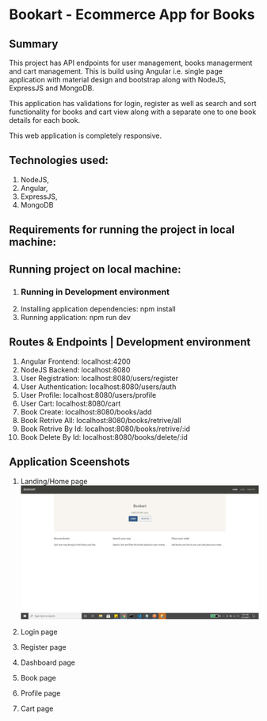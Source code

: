 # Bookart - Ecommerce App for Books

## **Summary**

This project has API endpoints for user management, books managerment and cart management. This is build using Angular i.e. single page application with material design and bootstrap along with NodeJS, ExpressJS and MongoDB.

This application has validations for login, register as well as search and sort functionality for books and cart view along with a separate one to one book details for each book.

This web application is completely responsive.

## **Technologies used:**

1. NodeJS,
2. Angular,
3. ExpressJS,
4. MongoDB

## **Requirements for running the project in local machine:**

## **Running project on local machine:**

1. ### **Running in Development environment**
  1. Installing application dependencies: npm install
  2. Running application: npm run dev

## **Routes &amp; Endpoints | Development environment**

1. Angular Frontend: localhost:4200
2. NodeJS Backend: localhost:8080
  1. User Registration: localhost:8080/users/register
  2. User Authentication: localhost:8080/users/auth
  3. User Profile: localhost:8080/users/profile
  4. User Cart: localhost:8080/cart
  5. Book Create: localhost:8080/books/add
  6. Book Retrive All: localhost:8080/books/retrive/all
  7. Book Retrive By Id: localhost:8080/books/retrive/:id
  8. Book Delete By Id: localhost:8080/books/delete/:id

## Application Sceenshots
1. Landing/Home page
![](https://github.com/Tushh007/bookart-app/blob/master/screenshots/landing-page.png)

2. Login page

3. Register page

4. Dashboard page

5. Book page

6. Profile page

7. Cart page
